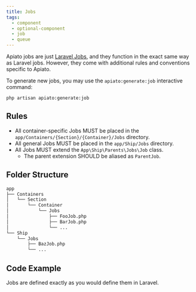 ```yaml
---
title: Jobs
tags:
  - component
  - optional-component
  - job
  - queue
---
```


Apiato jobs are just [Laravel Jobs](https://laravel.com/docs/queues),
and they function in the exact same way as Laravel jobs.
However, they come with additional rules and conventions specific to Apiato.

To generate new jobs, you may use the `apiato:generate:job` interactive command:

```
php artisan apiato:generate:job
```

## Rules

- All container-specific Jobs MUST be placed in the `app/Containers/{Section}/{Container}/Jobs` directory.
- All general Jobs MUST be placed in the `app/Ship/Jobs` directory.
- All Jobs MUST extend the `App\Ship\Parents\Jobs\Job` class.
  - The parent extension SHOULD be aliased as `ParentJob`.

## Folder Structure

```markdown
app
├── Containers
│   └── Section
│       └── Container
│           └── Jobs
│               ├── FooJob.php
│               ├── BarJob.php
│               └── ...
└── Ship
    └── Jobs
        ├── BazJob.php
        └── ...
```

## Code Example

Jobs are defined exactly as you would define them in Laravel.
